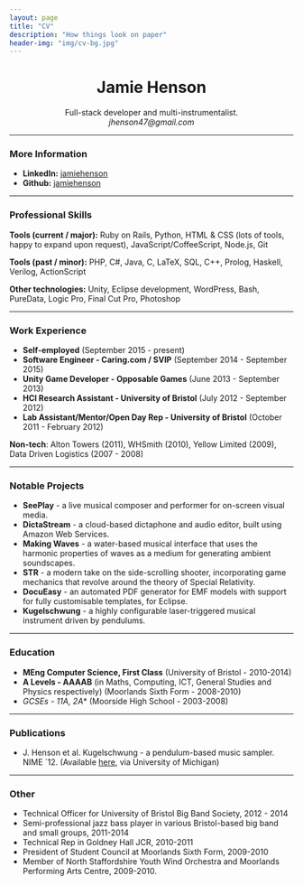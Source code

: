 ```yaml
---
layout: page
title: "CV"
description: "How things look on paper"
header-img: "img/cv-bg.jpg"
---
```


<center>
  <h1>Jamie Henson</h1>
  Full-stack developer and multi-instrumentalist.
  <br/>
  <em>jhenson47@gmail.com</em>
</center>

***

### More Information

- **LinkedIn:** [jamiehenson](https://www.linkedin.com/in/jamiehenson)
- **Github:** [jamiehenson](https://github.com/jamiehenson)

***

### Professional Skills

**Tools (current / major):** Ruby on Rails, Python, HTML & CSS (lots of tools, happy to expand upon request), JavaScript/CoffeeScript, Node.js, Git

**Tools (past / minor):** PHP, C#, Java, C, LaTeX, SQL, C++, Prolog, Haskell, Verilog, ActionScript

**Other technologies:** Unity, Eclipse development, WordPress, Bash, PureData, Logic Pro, Final Cut Pro, Photoshop

***

### Work Experience

- **Self-employed** (September 2015 - present)
- **Software Engineer - Caring.com / SVIP** (September 2014 - September 2015)
- **Unity Game Developer - Opposable Games** (June 2013 - September 2013)
- **HCI Research Assistant - University of Bristol** (July 2012 - September 2012)
- **Lab Assistant/Mentor/Open Day Rep - University of Bristol** (October 2011 - February 2012)

**Non-tech**: Alton Towers (2011), WHSmith (2010), Yellow Limited (2009), Data Driven Logistics (2007 - 2008)

***

### Notable Projects

- **SeePlay** - a live musical composer and performer for on-screen visual media.
- **DictaStream** - a cloud-based dictaphone and audio editor, built using Amazon Web Services.
- **Making Waves** - a water-based musical interface that uses the harmonic properties of waves as a medium for generating ambient soundscapes.
- **STR** - a modern take on the side-scrolling shooter, incorporating game mechanics that revolve around the theory of Special Relativity.
- **DocuEasy** - an automated PDF generator for EMF models with support for fully customisable templates, for Eclipse.
- **Kugelschwung** - a highly configurable laser-triggered musical instrument driven by pendulums.

***

### Education

- **MEng Computer Science, First Class** (University of Bristol - 2010-2014)
- **A Levels - AAAAB** (in Maths, Computing, ICT, General Studies and Physics respectively) (Moorlands Sixth Form - 2008-2010)
- **GCSEs - 11A*, 2A** (Moorside High School - 2003-2008)

***

### Publications

- J. Henson et al. Kugelschwung - a pendulum-based music sampler. NIME `12. (Available [here](http://wwweb.eecs.umich.edu/nime2012/Proceedings/papers/131_Final_Manuscript.pdf), via University of Michigan)

***

### Other

- Technical Officer for University of Bristol Big Band Society, 2012 - 2014
- Semi-professional jazz bass player in various Bristol-based big band and small groups, 2011-2014
- Technical Rep in Goldney Hall JCR, 2010-2011
- President of Student Council at Moorlands Sixth Form, 2009-2010
- Member of North Staffordshire Youth Wind Orchestra and Moorlands Performing Arts Centre, 2009-2010.
